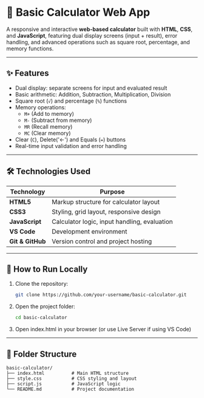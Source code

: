 # 🔢 Basic Calculator Web App

A responsive and interactive **web-based calculator** built with **HTML**, **CSS**, and **JavaScript**, featuring dual display screens (input + result), error handling, and advanced operations such as square root, percentage, and memory functions.

---

## ✨ Features

- Dual display: separate screens for input and evaluated result
- Basic arithmetic: Addition, Subtraction, Multiplication, Division
- Square root (`√`) and percentage (`%`) functions
- Memory operations:
  - `M+` (Add to memory)
  - `M-` (Subtract from memory)
  - `MR` (Recall memory)
  - `MC` (Clear memory)
- Clear (`C`), Delete('<-') and Equals (`=`) buttons
- Real-time input validation and error handling

---

## 🛠️ Technologies Used
    

  | Technology | Purpose |
  |------------|---------|
  | **HTML5**  | Markup structure for calculator layout |
  | **CSS3**   | Styling, grid layout, responsive design |
  | **JavaScript** | Calculator logic, input handling, evaluation |
  | **VS Code** | Development environment |
  | **Git & GitHub** | Version control and project hosting |

---

## 🚀 How to Run Locally

1. Clone the repository:
   ```bash
   git clone https://github.com/your-username/basic-calculator.git
   ```
   
2. Open the project folder:
    ```bash
    cd basic-calculator
    ```

3. Open index.html in your browser (or use Live Server if using VS Code)

---

## 📁 Folder Structure


    basic-calculator/
    ├── index.html          # Main HTML structure
    ├── style.css           # CSS styling and layout
    ├── script.js           # JavaScript logic
    └── README.md           # Project documentation

